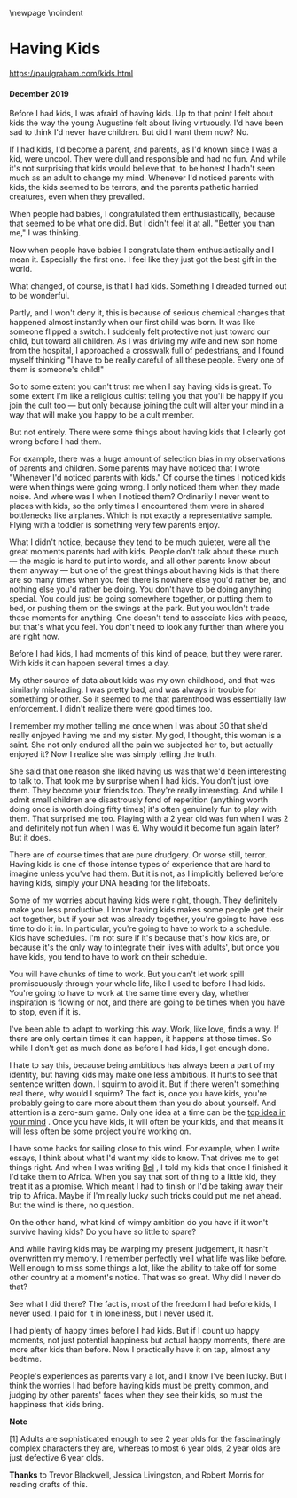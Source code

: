 \newpage
\noindent

Having Kids
===========


  

<https://paulgraham.com/kids.html>
  

#### December 2019


  

  

 Before I had kids, I was afraid of having kids. Up to that point I
felt about kids the way the young Augustine felt about living
virtuously. I'd have been sad to think I'd never have children.
But did I want them now? No.
   

  

 If I had kids, I'd become a parent, and parents, as I'd known since
I was a kid, were uncool. They were dull and responsible and had
no fun. And while it's not surprising that kids would believe that,
to be honest I hadn't seen much as an adult to change my mind.
Whenever I'd noticed parents with kids, the kids seemed to be
terrors, and the parents pathetic harried creatures, even when they
prevailed.
   

  

 When people had babies, I congratulated them enthusiastically,
because that seemed to be what one did. But I didn't feel it at
all. "Better you than me," I was thinking.
   

  

 Now when people have babies I congratulate them enthusiastically and
I mean it. Especially the first one. I feel like they just got the best gift in the world.
   

  

 What changed, of course, is that I had kids. Something I dreaded
turned out to be wonderful.
   

  

 Partly, and I won't deny it, this is because of serious chemical
changes that happened almost instantly when our first child was
born. It was like someone flipped a switch. I suddenly felt
protective not just toward our child, but toward all children. As I was
driving my wife and new son home from the hospital, I approached a
crosswalk full of pedestrians, and I found myself thinking "I have
to be really careful of all these people. Every one of them is
someone's child!"
   

  

 So to some extent you can't trust me when I say having kids is
great. To some extent I'm like a religious cultist telling you
that you'll be happy if you join the cult too — but only because
joining the cult will alter your mind in a way that will make you
happy to be a cult member.
   

  

 But not entirely. There were some things
about having kids that I clearly got wrong before I had them.
   

  

 For example, there was a huge amount of selection bias in my
observations of parents and children. Some parents may have noticed
that I wrote "Whenever I'd noticed parents with kids." Of course
the times I noticed kids were when things were going wrong. I only
noticed them when they made noise. And where was I when I noticed
them? Ordinarily I never went to places with kids, so the only
times I encountered them were in shared bottlenecks like airplanes.
Which is not exactly a representative sample. Flying with a toddler
is something very few parents enjoy.
   

  

 What I didn't notice, because they tend to be much quieter, were
all the great moments parents had with kids. People don't talk about
these much — the magic is hard to put into words, and all other
parents know about them anyway — but one of the great things about
having kids is that there are so many times when you feel there is
nowhere else you'd rather be, and nothing else you'd rather be
doing. You don't have to be doing anything special. You could just
be going somewhere together, or putting them to bed, or pushing
them on the swings at the park. But you wouldn't trade these moments
for anything. One doesn't tend to associate kids with peace, but
that's what you feel. You don't need to look any
further than where you are right now.
   

  

 Before I had kids, I had moments of this kind of peace, but they
were rarer. With kids it can happen several times a day.
   

  

 My other source of data about kids was my own childhood, and that
was similarly misleading. I was pretty bad, and was always in trouble
for something or other. So it seemed to me that parenthood was
essentially law enforcement. I didn't realize there were good times
too.
   

  

 I remember my mother telling me once when I was about 30 that she'd
really enjoyed having me and my sister. My god, I thought, this
woman is a saint. She not only endured all the pain we subjected
her to, but actually enjoyed it? Now I realize she was simply telling
the truth.
   

  

 She said that one reason she liked having us was that we'd been
interesting to talk to. That took me by surprise when I had kids.
You don't just love them. They become your friends too. They're
really interesting. And while I admit small children are disastrously
fond of repetition (anything worth doing once is worth doing fifty
times) it's often genuinely fun to play with them. That surprised
me too. Playing with a 2 year old was fun when I was 2 and definitely
not fun when I was 6\. Why would it become fun again later? But it
does.
   

  

 There are of course times that are pure drudgery. Or worse still,
terror. Having kids is one of those intense types of experience
that are hard to imagine unless you've had them. But it is not, as I
implicitly believed before having kids, simply your DNA heading for
the lifeboats.
   

  

 Some of my worries about having kids were right, though. They
definitely make you less productive. I know having kids makes some
people get their act together, but if your act was already together,
you're going to have less time to do it in. In particular, you're
going to have to work to a schedule. Kids have schedules. I'm not
sure if it's because that's how kids are, or because it's the only
way to integrate their lives with adults', but once you have kids,
you tend to have to work on their schedule.
   

  

 You will have chunks of time to work. But you can't let work spill
promiscuously through your whole life, like I used to before I had
kids. You're going to have to work at the same time every day,
whether inspiration is flowing or not, and there are going to be
times when you have to stop, even if it is.
   

  

 I've been able to adapt to working this way. Work, like love, finds
a way. If there are only certain times it can happen, it happens
at those times. So while I don't get as much done as before I had
kids, I get enough done.
   

  

 I hate to say this, because being ambitious has always been a part
of my identity, but having kids may make one less ambitious. It
hurts to see that sentence written down. I squirm to avoid it. But
if there weren't something real there, why would I squirm? The
fact is, once you have kids, you're probably going to care more
about them than you do about yourself. And attention is a zero\-sum
game. Only one idea at a time can be the
 [top idea in your mind](https://paulgraham.com/top.html)
 .
Once you have kids, it will often be your kids, and that means it
will less often be some project you're working on.
   

  

 I have some hacks for sailing close to this wind. For example, when
I write essays, I think about what I'd want my kids to know. That
drives me to get things right. And when I was writing
 [Bel](https://paulgraham.com/bel.html)
 , I told
my kids that once I finished it I'd take them to Africa. When you
say that sort of thing to a little kid, they treat it as a promise.
Which meant I had to finish or I'd be taking away their trip to
Africa. Maybe if I'm really lucky such tricks could put me net
ahead. But the wind is there, no question.
   

  

 On the other hand, what kind of wimpy ambition do you have if it
won't survive having kids? Do you have so little to spare?
   

  

 And while having kids may be warping my present judgement, it hasn't
overwritten my memory. I remember perfectly well what life was like
before. Well enough to miss some things a lot, like the
ability to take off for some other country at a moment's notice.
That was so great. Why did I never do that?
   

  

 See what I did there? The fact is, most of the freedom I had before
kids, I never used. I paid for it in loneliness, but I never used
it.
   

  

 I had plenty of happy times before I had kids. But if I count up
happy moments, not just potential happiness but actual happy moments,
there are more after kids than before. Now I practically have it
on tap, almost any bedtime.
   

  

 People's experiences as parents
vary a lot, and I know I've been lucky. But I think the worries I
had before having kids must be pretty common, and judging by other
parents' faces when they see their kids, so must the happiness that
kids bring.
   

  

  

  

  

  

  

  

  

  

**Note** 
  

  

 \[1] Adults are sophisticated enough to see 2 year olds for the
fascinatingly complex characters they are, whereas to most 6 year
olds, 2 year olds are just defective 6 year olds.
   

  

  

  

**Thanks** 
 to Trevor Blackwell, Jessica Livingston, and Robert Morris
for reading drafts of this.
   

  


